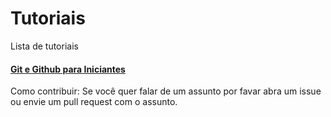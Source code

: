 # Tutoriais

Lista de tutoriais

#### [Git e Github para Iniciantes](git-github.md)

Como contribuir: Se você quer falar de um assunto por favar abra um issue ou envie um pull request com o assunto.

